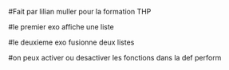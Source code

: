 #Fait par lilian muller pour la formation THP

#le premier exo affiche une liste

#le deuxieme exo fusionne deux listes


#on peux activer ou desactiver les fonctions dans la def perform

